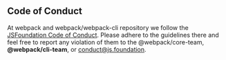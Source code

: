 ## Code of Conduct

At webpack and webpack/webpack-cli repository we follow the [JSFoundation Code of Conduct][1].
Please adhere to the guidelines there and feel free to report any violation of them to the @webpack/core-team,
**@webpack/cli-team**, or <conduct@js.foundation>.

[1]: https://github.com/openjs-foundation/code-and-learn/blob/master/CODE_OF_CONDUCT.md
